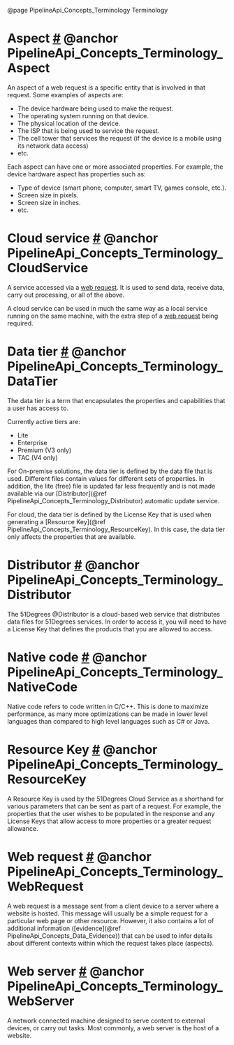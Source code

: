 @page PipelineApi_Concepts_Terminology Terminology


# Aspect <a href="#PipelineApi_Concepts_Terminology_Aspect">#</a> @anchor PipelineApi_Concepts_Terminology_Aspect

An aspect of a web request is a specific entity that is involved in that request. 
Some examples of aspects are:

* The device hardware being used to make the request.
* The operating system running on that device.
* The physical location of the device.
* The ISP that is being used to service the request.
* The cell tower that services the request (if the device is a mobile using its network 
data access)
* etc.

Each aspect can have one or more associated properties. For example, the device hardware
aspect has properties such as:

* Type of device (smart phone, computer, smart TV, games console, etc.).
* Screen size in pixels.
* Screen size in inches.
* etc.

# Cloud service <a href="#PipelineApi_Concepts_Terminology_CloudService">#</a> @anchor PipelineApi_Concepts_Terminology_CloudService

A service accessed via a [web request](@term{WebRequest}). It is used to send data,
receive data, carry out processing, or all of the above.

A cloud service can be used in much the same way as a local service running on the same machine,
with the extra step of a [web request](@term{WebRequest}) being required.

# Data tier <a href="#PipelineApi_Concepts_Terminology_DataTier">#</a> @anchor PipelineApi_Concepts_Terminology_DataTier

The data tier is a term that encapsulates the properties and capabilities that a user has access to.

Currently active tiers are:
- Lite
- Enterprise
- Premium (V3 only)
- TAC (V4 only)

For On-premise solutions, the data tier is defined by the data file that is used. 
Different files contain values for different sets of properties.
In addition, the lite (free) file is updated far less frequently and is not made available via 
our [Distributor](@ref PipelineApi_Concepts_Terminology_Distributor) automatic update service.

For cloud, the data tier is defined by the License Key that is used when generating a 
[Resource Key](@ref PipelineApi_Concepts_Terminology_ResourceKey).
In this case, the data tier only affects the properties that are available.

# Distributor <a href="#PipelineApi_Concepts_Terminology_Distributor">#</a> @anchor PipelineApi_Concepts_Terminology_Distributor

The 51Degrees @Distributor is a cloud-based web service that distributes data files for 51Degrees
services.
In order to access it, you will need to have a License Key that defines the products that
you are allowed to access.

# Native code <a href="#PipelineApi_Concepts_Terminology_NativeCode">#</a> @anchor PipelineApi_Concepts_Terminology_NativeCode

Native code refers to code written in C/C++. This is done to maximize performance, as many more
optimizations can be made in lower level languages than compared to high level languages such as C# or Java.

# Resource Key <a href="#PipelineApi_Concepts_Terminology_ResourceKey">#</a> @anchor PipelineApi_Concepts_Terminology_ResourceKey

A Resource Key is used by the 51Degrees Cloud Service as a shorthand for various parameters that can be sent 
as part of a request. For example, the properties that the user wishes to be populated in the response and
any License Keys that allow access to more properties or a greater request allowance.

# Web request <a href="#PipelineApi_Concepts_Terminology_WebRequest">#</a> @anchor PipelineApi_Concepts_Terminology_WebRequest

A web request is a message sent from a client device to a server where a website is hosted.
This message will usually be a simple request for a particular web page or other resource. 
However, it also contains a lot of additional information ([evidence](@ref PipelineApi_Concepts_Data_Evidence)) 
that can be used to infer details about different contexts within which the request takes 
place (aspects). 

# Web server <a href="#PipelineApi_Concepts_Terminology_WebServer">#</a> @anchor PipelineApi_Concepts_Terminology_WebServer

A network connected machine designed to serve content to external devices, or carry out
tasks. Most commonly, a web server is the host of a website.
